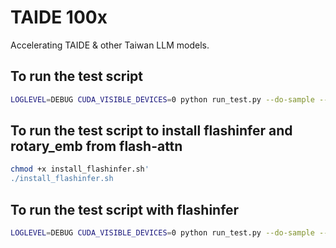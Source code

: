 # TAIDE 100x
Accelerating TAIDE &amp; other Taiwan LLM models.

## To run the test script
```bash
LOGLEVEL=DEBUG CUDA_VISIBLE_DEVICES=0 python run_test.py --do-sample --temp 0.6 --max-new-tokens 256
```

## To run the test script to install flashinfer and rotary_emb from flash-attn
```bash
chmod +x install_flashinfer.sh'
./install_flashinfer.sh
```

## To run the test script with flashinfer
```bash
LOGLEVEL=DEBUG CUDA_VISIBLE_DEVICES=0 python run_test.py --do-sample --temp 0.6 --max-new-tokens 256 --mode flashinfer
```